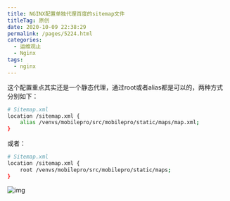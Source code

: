 ```yaml
---
title: NGINX配置单独代理百度的sitemap文件
titleTag: 原创
date: 2020-10-09 22:38:29
permalink: /pages/5224.html
categories:
  - 运维观止
  - Nginx
tags:
  - nginx
---
```


这个配置重点其实还是一个静态代理，通过root或者alias都是可以的，两种方式分别如下：

```sh
# Sitemap.xml
location /sitemap.xml {
    alias /venvs/mobilepro/src/mobilepro/static/maps/map.xml;
}
```

或者：

```sh
# Sitemap.xml
location /sitemap.xml {
    root /venvs/mobilepro/src/mobilepro/static/maps;
}
```

![img](http://t.eryajf.net/imgs/2021/09/ce130fb9b5ac8656.jpg)
